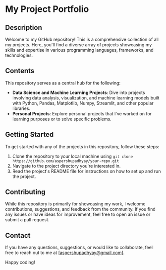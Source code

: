 # My Project Portfolio

## Description
Welcome to my GitHub repository! This is a comprehensive collection of all my projects. Here, you'll find a diverse array of projects showcasing my skills and expertise in various programming languages, frameworks, and technologies.

## Contents
This repository serves as a central hub for the following:

- **Data Science and Machine Learning Projects**: Dive into projects involving data analysis, visualization, and machine learning models built with Python, Pandas, Matplotlib, Numpy, Streamlit, and other popular libraries.
- **Personal Projects**: Explore personal projects that I've worked on for learning purposes or to solve specific problems.

## Getting Started
To get started with any of the projects in this repository, follow these steps:

1. Clone the repository to your local machine using `git clone https://github.com/aspershupadhyay/your-repo.git`
2. Navigate to the project directory you're interested in.
3. Read the project's README file for instructions on how to set up and run the project.

## Contributing
While this repository is primarily for showcasing my work, I welcome contributions, suggestions, and feedback from the community. If you find any issues or have ideas for improvement, feel free to open an issue or submit a pull request.

## Contact
If you have any questions, suggestions, or would like to collaborate, feel free to reach out to me at [aspershupadhyay@gmail.com].

Happy coding!

